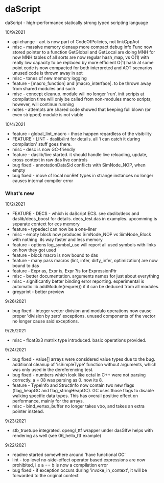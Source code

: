 # daScript
daScript - high-performance statically strong typed scripting language

10/9/2021
  * api change - aot is now part of CodeOfPolicies, not linkCppAot
  * misc - massive memory clenaup
      more compact debug info
      Func now stored pointer to a function
      GetGlobal and GetLocal are doing MNH for now
      MNH tables of all sorts are now regular hash_map, vs O(1) with really low capacity
        to be replaced by more efficient O(1) hash at some point
      code is now compacted for both interpreted and AOT scenarios
        unused code is thrown away in aot
  * misc - tones of new memory logging
  * feature - [macro_function] and [macro_interface]. to be thrown away from shared modules and such
  * misc - concept cleanup. module will no longer 'run'. init scripts at compilation time will only be called from non-modules
    macro scripts, however, will continue running
  * notes - attempts are shared code showed that keeping full blown (or even stripped) module is not viable

10/4/2021
  * feature - global_lint_macro - those happen reqardless of the visibility
  * FEATURE - LINT - daslib/lint for details. all 'i can catch it during compilation' stuff goes there.
  * misc - desc is now GC-friendly
  * feature - daslib/live started. it should handle live reloading, update, cross context in raw das
      live controls
  * bug fixed - annotationDataSid conflicts with SimNode_NOP, when empty
  * bug fixed - move of local nonRef types in strange instances no longer causes internal compiler error

### What's new
10/2/2021
  * FEATURE - DECS - which is daScript ECS.
      see daslib/decs and daslib/decs_boost for details. decs_test.das in examples.
      upcomming is separate context for ecs memory
  * feature - typedecl can now be a one-liner
  * misc - empty block now produces SimNode_NOP vs SimNode_Block with nothing. its way faster and less memory
  * feature - options log_symbol_use will report all used symbols with links on how they got used
  * feature - block macro is now bound to das
  * feature - many pass macros (lint, infer, dirty_infer, optimization) are now bound to das
  * feature - Expr as, Expr is, Expr ?is for ExpressionPtr
  * misc - better documentation. arguments names for just about everything
  * misc - significantly better binding error reporting. experimental is automatic lib.addModule(requre()) if it can be deduced from all modules.
  * greyprint - better preview

9/26/2021
  * bug fixed - integer vector division and modulo operations now cause proper 'division by zero' exceptions. unused components of the vector no longer cause said exceptions.

9/25/2021
  * misc - float3x3 matrix type introduced. basic operations provided.

9/24/2021
  * bug fixed - value[] arrays were considered value types due to the bug. additional cleanup of 'isSimpleType' function without arguments, which was only used in the dereferencing test.
  * bug fixed - numbers which look like octal in C++ were not parsing correctly. a = 08 was parsing as 0. now its 8.
  * feature - TypeInfo and StructInfo now contain two new flags (flag_heapGC and flag_stringHeapGC). GC uses those flags to disable walking specific data types. This has overall positive effect on performance, mainly for the arrays.
  * misc - bind_vertex_buffer no longer takes vbo, and takes an extra pointer instead.

9/23/2021
  * stb_truetupe integrated. opengl_ttf wrapper under dasGlfw helps with rendering as well (see 06_hello_ttf example)

9/22/2021
  * readme started somewhere around 'have functional GC'
  * lint - top level no-side-effect operator based expressions are now prohibited, i.e a == b is now a compilation error
  * bug fixed - if exception occurs during 'invoke_in_context', it will be forwarded to the original context

